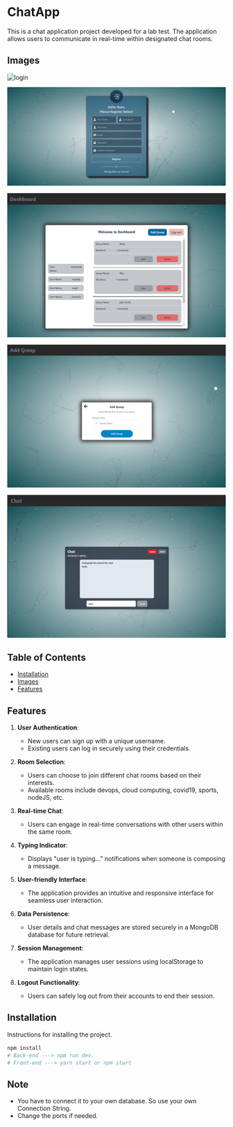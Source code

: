 # ChatApp

This is a chat application project developed for a lab test. The application allows users to communicate in real-time within designated chat rooms.

## Images

![login](front-end/rc/components/assets/img/login.png)

![sign-in](front-end/src/components/assets/img/sign-in.png)

![dashboard](front-end/src/components/assets/img/dashboard.png)

![creatGroup](front-end/src/components/assets/img/createGroup.png)

![chat](front-end/src/components/assets/img/chat.png)




## Table of Contents

- [Installation](#installation)
- [Images](#Images)
- [Features](#Features)

## Features

1. **User Authentication**:
   - New users can sign up with a unique username.
   - Existing users can log in securely using their credentials.

2. **Room Selection**:
   - Users can choose to join different chat rooms based on their interests.
   - Available rooms include devops, cloud computing, covid19, sports, nodeJS, etc.

3. **Real-time Chat**:
   - Users can engage in real-time conversations with other users within the same room.

4. **Typing Indicator**:
   - Displays "user is typing..." notifications when someone is composing a message.

5. **User-friendly Interface**:
   - The application provides an intuitive and responsive interface for seamless user interaction.

6. **Data Persistence**:
   - User details and chat messages are stored securely in a MongoDB database for future retrieval.

7. **Session Management**:
   - The application manages user sessions using localStorage to maintain login states.

8. **Logout Functionality**:
   - Users can safely log out from their accounts to end their session.



## Installation

Instructions for installing the project.

```bash
npm install
# Back-end ---> npm run dev.
# Front-end ---> yarn start or npm start
```

## Note

- You have to connect it to your own database. So use your own Connection String.
- Change the ports if needed.


